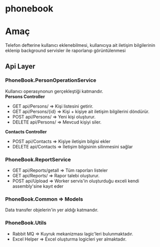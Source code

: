 # phonebook

# Amaç
Telefon defterine kullanıcı eklenebilmesi, kullanıcıya ait iletişim bilgilerinin eklenip background servisler ile raporlanıp görüntülenmesi

## Api Layer

### PhoneBook.PersonOperationService
Kullanıcı operasynonun gerçekleştiği katmandır.  
**Persons Controller**    
- GET api/Persons/     => Kişi listesini getirir.  
- GET api/Persons/{id} => Kişi + kişiye ait iletişim bilgilerini döndürür.   
- POST api/Persons/ => Yeni kişi oluşturur.  
- DELETE api/Persons/ => Mevcud kişiyi siler.  
  
**Contacts Controller**   
- POST api/Contacts => Kişiye iletişim bilgisi ekler  
- DELETE api/Contacts => İletişim bilgisinin silinmesini sağlar  

### PhoneBook.ReportService
- GET api/Reports/getall => Tüm raporları listeler  
- GET api/Reports/ => Rapor talebi oluşturur.  
- POST api/Upload => Worker servis'in oluşturduğu exceli kendi assembly'sine kayıt eder  

### PhoneBook.Common => Models  
Data transfer objelerin'in yer aldığı katmandır.  

### PhoneBook.Utils  
- Rabbit MQ => Kuyruk mekanizması lagic'leri bulunmaktadır.  
- Excel Helper => Excel oluşturma logicleri yer almaktadır.  

